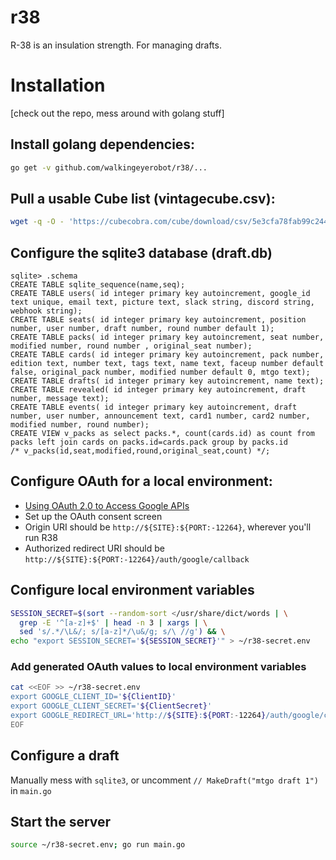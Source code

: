 # r38

R-38 is an insulation strength. For managing drafts.

# Installation

[check out the repo, mess around with golang stuff]

## Install golang dependencies:

```bash
go get -v github.com/walkingeyerobot/r38/...
```

## Pull a usable Cube list (vintagecube.csv):

```bash
wget -q -O - 'https://cubecobra.com/cube/download/csv/5e3cfa78fab99c24464f76ee?primary=Color%20Category&secondary=Types-Multicolor&tertiary=CMC2' | tail -n +2 > vintagecube.csv
```

## Configure the sqlite3 database (draft.db)

```sqlite3
sqlite> .schema
CREATE TABLE sqlite_sequence(name,seq);
CREATE TABLE users( id integer primary key autoincrement, google_id text unique, email text, picture text, slack string, discord string, webhook string);
CREATE TABLE seats( id integer primary key autoincrement, position number, user number, draft number, round number default 1);
CREATE TABLE packs( id integer primary key autoincrement, seat number, modified number, round number , original_seat number);
CREATE TABLE cards( id integer primary key autoincrement, pack number, edition text, number text, tags text, name text, faceup number default false, original_pack number, modified number default 0, mtgo text);
CREATE TABLE drafts( id integer primary key autoincrement, name text);
CREATE TABLE revealed( id integer primary key autoincrement, draft number, message text);
CREATE TABLE events( id integer primary key autoincrement, draft number, user number, announcement text, card1 number, card2 number, modified number, round number);
CREATE VIEW v_packs as select packs.*, count(cards.id) as count from packs left join cards on packs.id=cards.pack group by packs.id
/* v_packs(id,seat,modified,round,original_seat,count) */;
```

## Configure OAuth for a local environment:

* [Using OAuth 2.0 to Access Google APIs](https://developers.google.com/identity/protocols/oauth2)
* Set up the OAuth consent screen
* Origin URI should be `http://${SITE}:${PORT:-12264}`, wherever you'll run R38
* Authorized redirect URI should be `http://${SITE}:${PORT:-12264}/auth/google/callback`

## Configure local environment variables

```bash
SESSION_SECRET=$(sort --random-sort </usr/share/dict/words | \
  grep -E '^[a-z]+$' | head -n 3 | xargs | \
  sed 's/.*/\L&/; s/[a-z]*/\u&/g; s/\ //g') && \
echo "export SESSION_SECRET='${SESSION_SECRET}'" > ~/r38-secret.env
```

### Add generated OAuth values to local environment variables

```bash
cat <<EOF >> ~/r38-secret.env
export GOOGLE_CLIENT_ID='${ClientID}'
export GOOGLE_CLIENT_SECRET='${ClientSecret}'
export GOOGLE_REDIRECT_URL='http://${SITE}:${PORT:-12264}/auth/google/callback'
EOF
```

## Configure a draft

Manually mess with `sqlite3`, or uncomment `// MakeDraft("mtgo draft 1")` in `main.go`

## Start the server

```bash
source ~/r38-secret.env; go run main.go
```
